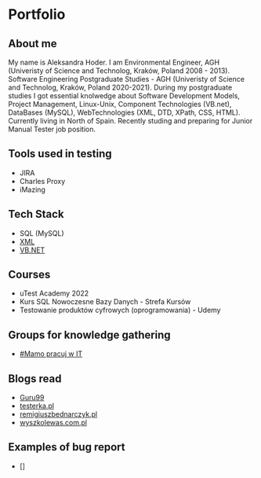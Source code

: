 # Portfolio


## About me
 My name is Aleksandra Hoder.
 I am Environmental Engineer, AGH (Univeristy of Science and Technolog, Kraków, Poland 2008 - 2013). 
 Software Engineering Postgraduate Studies - AGH (Univeristy of Science and Technolog, Kraków, Poland 2020-2021). 
 During my postgraduate studies I got essential knolwedge about Software Development Models, Project Management, Linux-Unix, Component Technologies (VB.net), DataBases (MySQL), 
 WebTechnologies (XML, DTD, XPath, CSS, HTML).
 Currently living in North of Spain.
 Recently studing and preparing for Junior Manual Tester job position.
 
 ## Tools used in testing
 
 * JIRA
 * Charles Proxy
 * iMazing

 
 ## Tech Stack
 
 * SQL (MySQL)
 * [XML](https://github.com/hoderaleksandra/invoices)
 * [VB.NET](https://github.com/hoderaleksandra/bookstore)
 
 ## Courses
 
 * uTest Academy 2022 
 * Kurs SQL Nowoczesne Bazy Danych - Strefa Kursów
 * Testowanie produktów cyfrowych (oprogramowania) - Udemy 
 
 ## Groups for knowledge gathering
 
 * [#Mamo pracuj w IT](https://www.facebook.com/groups/mamopracujwit)

 ## Blogs read
 * [Guru99](https://www.guru99.com/)
 * [testerka.pl](http://testerka.pl)
 * [remigiuszbednarczyk.pl](https://remigiuszbednarczyk.pl/)
 * [wyszkolewas.com.pl](https://www.wyszkolewas.com.pl/)

 ## Examples of bug report
 * []
